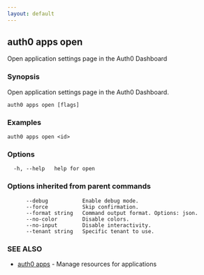 ```yaml
---
layout: default
---
```

## auth0 apps open

Open application settings page in the Auth0 Dashboard

### Synopsis

Open application settings page in the Auth0 Dashboard.

```
auth0 apps open [flags]
```

### Examples

```
auth0 apps open <id>
```

### Options

```
  -h, --help   help for open
```

### Options inherited from parent commands

```
      --debug           Enable debug mode.
      --force           Skip confirmation.
      --format string   Command output format. Options: json.
      --no-color        Disable colors.
      --no-input        Disable interactivity.
      --tenant string   Specific tenant to use.
```

### SEE ALSO

* [auth0 apps](auth0_apps.md)	 - Manage resources for applications

